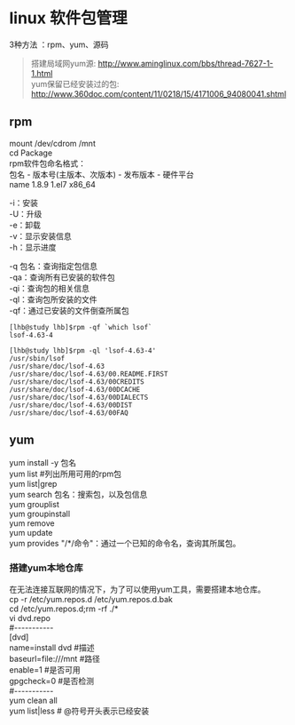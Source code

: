 # linux 软件包管理  
3种方法 ：rpm、yum、源码  
> 搭建局域网yum源: http://www.aminglinux.com/bbs/thread-7627-1-1.html  
>  yum保留已经安装过的包: http://www.360doc.com/content/11/0218/15/4171006_94080041.shtml

## rpm  
mount /dev/cdrom /mnt  
cd Package  
rpm软件包命名格式：  
包名 - 版本号(主版本、次版本) - 发布版本 - 硬件平台  
name        1.8.9               1.el7       x86_64  

-i：安装  
-U：升级  
-e：卸载  
-v：显示安装信息  
-h：显示进度  

-q 包名：查询指定包信息  
    -qa：查询所有已安装的软件包  
    -qi：查询包的相关信息  
    -ql：查询包所安装的文件  
    -qf：通过已安装的文件倒查所属包  
```  
[lhb@study lhb]$rpm -qf `which lsof`  
lsof-4.63-4  

[lhb@study lhb]$rpm -ql 'lsof-4.63-4'  
/usr/sbin/lsof  
/usr/share/doc/lsof-4.63  
/usr/share/doc/lsof-4.63/00.README.FIRST  
/usr/share/doc/lsof-4.63/00CREDITS  
/usr/share/doc/lsof-4.63/00DCACHE  
/usr/share/doc/lsof-4.63/00DIALECTS  
/usr/share/doc/lsof-4.63/00DIST  
/usr/share/doc/lsof-4.63/00FAQ  
```  

## yum  
yum install -y 包名  
yum list #列出所用可用的rpm包  
    yum list|grep  
yum search 包名：搜索包，以及包信息  
yum grouplist  
yum groupinstall  
yum remove  
yum update  
yum provides "/*/命令"：通过一个已知的命令名，查询其所属包。  

### 搭建yum本地仓库  
在无法连接互联网的情况下，为了可以使用yum工具，需要搭建本地仓库。  
cp -r /etc/yum.repos.d /etc/yum.repos.d.bak  
cd /etc/yum.repos.d;rm -rf ./*  
vi dvd.repo  
#-----------  
[dvd]  
name=install dvd #描述  
baseurl=file:///mnt #路径  
enable=1 #是否可用  
gpgcheck=0 #是否检测  
#-----------  
yum clean all  
yum list|less # @符号开头表示已经安装  
